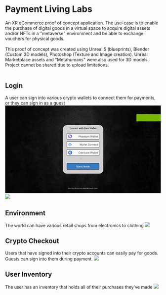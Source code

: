 # Payment Living Labs
An XR eCommerce proof of concept application. The use-case is to enable the purchase of digital goods in a virtual space to acquire digital assets and/or NFTs in a "metaverse" environment and be able to exchange vouchers for physical goods. 
<br />
<br />
This proof of concept was created using Unreal 5 (blueprints), Blender (Custom 3D models), Photoshop (Texture and Image creation). Unreal Marketplace assets and "Metahumans" were also used for 3D models. 
<br  />
Project cannot be shared due to upload limitations.
<br />
<br />
## Login
A user can sign into various crypto wallets to connect them for payments, or they can sign in as a guest
![](https://github.com/Flare5464/Payment-Living-Labs/blob/main/PLL_A.gif)
![](https://github.com/Flare5464/Payment-Living-Labs/blob/main/PLL_D.gif)
<br  />
## Environment
The world can have various retail shops from electronics to clothing
![](https://github.com/Flare5464/Payment-Living-Labs/blob/main/PLL_B.gif)
## Crypto Checkout
Users that have signed into their crypto accounts can easily pay for goods. Guests can sign into them during payment. 
![](https://github.com/Flare5464/Payment-Living-Labs/blob/main/PLL_C.gif)
## User Inventory
The user has an inventory that holds all of their purchases they've made
![](https://github.com/Flare5464/Payment-Living-Labs/blob/main/PLL_E.gif)
